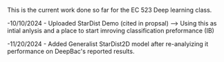 This is the current work done so far for the EC 523 Deep learning class. 

-10/10/2024 - Uploaded StarDist Demo (cited in propsal) --> Using this as intial anlysis and a place to start imroving classification preformance (IB)

-11/20/2024 - Added Generalist StarDist2D model after re-analyizing it performance on DeepBac's reported results.

